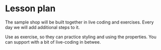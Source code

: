 # Lesson plan
  
  The sample shop will be built together in live coding and exercises. Every day we will add additional steps to it. 

Use as exercise, so they can practice styling and using the properties. You can support with a bit of live-coding in betwee. 


  